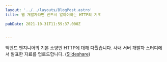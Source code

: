 ```yaml
---
layout: '../../layouts/BlogPost.astro'
title: 웹 개발자라면 반드시 알아야하는 HTTP의 기초

pubDate: 2021-10-31T11:59:37.000Z


---
```


백엔드 엔지니어의 기본 소양인 HTTP에 대해 다뤘습니다. 사내 서버 개발자 스터디에서 발표한 자료를 업로드합니다. ([Slideshare](https://www.slideshare.net/JinuNoh/http-101))